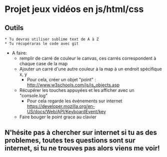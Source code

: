 # Projet jeux vidéos en js/html/css

## Outils
    * Tu devras utiliser sublime text de A à Z
    * Tu récupéraras le code avec git

* A faire:
  * remplir de carré de couleur le canvas, ces carrés correspondent à chaque case de la map
  * Ajouter un carré d'une autre couleur à la map à un endroit spécifique x, y
    * Pour cela, créer un objet  "point" : http://www.w3schools.com/js/js_objects.asp
  * Récupérer les touches appuyées et les afficher avec un "console.log"
    * Pour cela regarde les événements sur internet https://developer.mozilla.org/en-US/docs/Web/API/KeyboardEvent/key
  * Faire bouger le point grace au clavier


## N'hésite pas à chercher sur internet si tu as des problemes, toutes tes questions sont sur internet, si tu ne trouves pas alors viens me voir!
